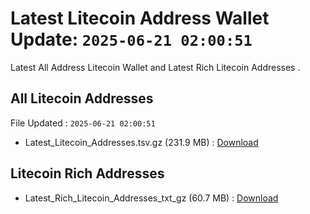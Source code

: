 # Latest Litecoin Address Wallet Update: `2025-06-21 02:00:51`

Latest All Address Litecoin Wallet and Latest Rich Litecoin Addresses .

## All Litecoin Addresses

File Updated : `2025-06-21 02:00:51`

- Latest_Litecoin_Addresses.tsv.gz (231.9 MB) : [Download](https://github.com/Pymmdrza/Rich-Address-Wallet/releases/tag/Litecoin)

## Litecoin Rich Addresses

- Latest_Rich_Litecoin_Addresses_txt_gz (60.7 MB) : [Download](https://github.com/Pymmdrza/Rich-Address-Wallet/releases/tag/Litecoin)
